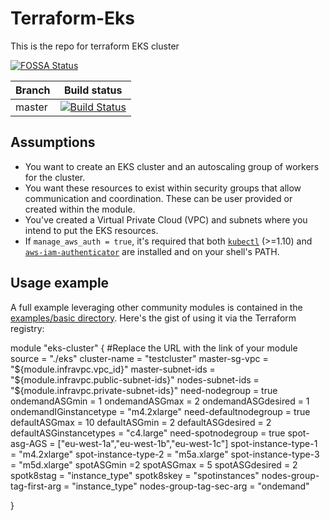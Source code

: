 # Terraform-Eks
This is the repo for terraform EKS cluster

[![FOSSA Status](https://app.fossa.com/api/projects/git%2Bgithub.com%2Fvenkatkriish%2FTerraform-Eks.svg?type=shield)](https://app.fossa.com/projects/git%2Bgithub.com%2Fvenkatkriish%2FTerraform-Eks?ref=badge_shield)

| Branch | Build status                                                                                                                                                      |
| ------ | ----------------------------------------------------------------------------------------------------------------------------------------------------------------- |
| master | [![Build Status](https://travis-ci.org/venkatkriish/Terraform-Eks.svg?branch=master)](https://travis-ci.org/venkatkriish/Terraform-Eks)

## Assumptions

* You want to create an EKS cluster and an autoscaling group of workers for the cluster.
* You want these resources to exist within security groups that allow communication and coordination. These can be user provided or created within the module.
* You've created a Virtual Private Cloud (VPC) and subnets where you intend to put the EKS resources.
* If `manage_aws_auth = true`, it's required that both [`kubectl`](https://kubernetes.io/docs/tasks/tools/install-kubectl/#install-kubectl) (>=1.10) and [`aws-iam-authenticator`](https://github.com/kubernetes-sigs/aws-iam-authenticator#4-set-up-kubectl-to-use-authentication-tokens-provided-by-aws-iam-authenticator-for-kubernetes) are installed and on your shell's PATH.


## Usage example

A full example leveraging other community modules is contained in the [examples/basic directory](https://github.com/terraform-aws-modules/terraform-aws-eks/tree/master/examples/basic). Here's the gist of using it via the Terraform registry:

module "eks-cluster" {
  #Replace the URL with the link of your module
  source = "./eks"
  cluster-name = "testcluster"
  master-sg-vpc = "${module.infravpc.vpc_id}"
  master-subnet-ids = "${module.infravpc.public-subnet-ids}"
  nodes-subnet-ids = "${module.infravpc.private-subnet-ids}"
  need-nodegroup = true
  ondemandASGmin = 1
  ondemandASGmax = 2
  ondemandASGdesired = 1
  ondemandIGinstancetype = "m4.2xlarge"
  need-defaultnodegroup = true
  defaultASGmax = 10
  defaultASGmin = 2
  defaultASGdesired = 2
  defaultASGinstancetypes = "c4.large"
  need-spotnodegroup = true
  spot-asg-AGS = ["eu-west-1a","eu-west-1b","eu-west-1c"]
  spot-instance-type-1 = "m4.2xlarge"
  spot-instance-type-2 = "m5a.xlarge"
  spot-instance-type-3 = "m5d.xlarge"
  spotASGmin =2
  spotASGmax = 5
  spotASGdesired = 2
  spotk8stag = "instance_type"
  spotk8skey = "spotinstances"
  nodes-group-tag-first-arg = "instance_type"
  nodes-group-tag-sec-arg = "ondemand"

}
